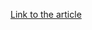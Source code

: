 [Link to the article](https://thehackernews.com/2025/08/rubygems-pypi-hit-by-malicious-packages.html)
